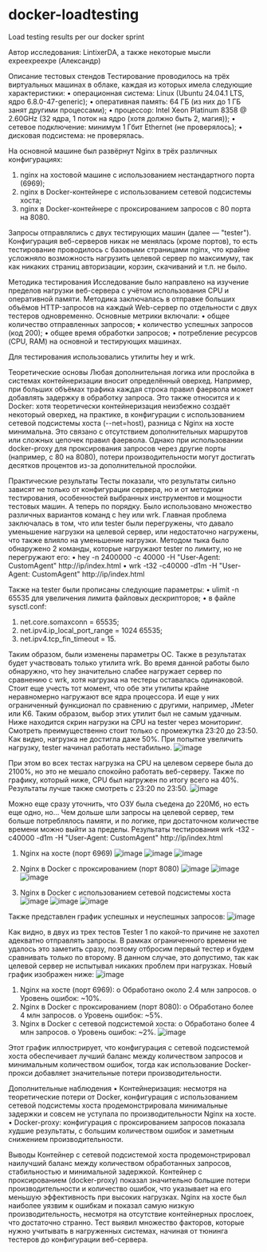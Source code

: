 # docker-loadtesting
Load testing results per our docker sprint

Автор исследования: LintixerDA, а также некоторые мысли expeexpeexpe (Александр)

Описание тестовых стендов
Тестирование проводилось на трёх виртуальных машинах в облаке, каждая из которых имела следующие характеристики:
•	операционная система: Linux (Ubuntu 24.04.1 LTS, ядро 6.8.0-47-generic);
•	оперативная память: 64 ГБ (из них до 1 ГБ занят другими процессами);
•	процессор: Intel Xeon Platinum 8358 @ 2.60GHz (32 ядра, 1 поток на ядро (хотя должно быть 2, магия));
•	сетевое подключение: минимум 1 Гбит Ethernet (не проверялось);
•	дисковая подсистема: не проверялась.

На основной машине был развёрнут Nginx в трёх различных конфигурациях:
1.	nginx на хостовой машине с использованием нестандартного порта (6969);
2.	nginx в Docker-контейнере с использованием сетевой подсистемы хоста;
3.	nginx в Docker-контейнере с проксированием запросов с 80 порта на 8080.

Запросы отправлялись с двух тестирующих машин (далее — "tester").
Конфигурация веб-серверов никак не менялась (кроме портов), то есть тестирование проводилось с базовыми страницами nginx, что крайне усложняло возможность нагрузить целевой сервер по максимуму, так как никаких страниц авторизации, корзин, скачиваний и т.п. не было.

Методика тестирования
Исследование было направлено на изучение пределов нагрузки веб-сервера с учётом использования CPU и оперативной памяти. Методика заключалась в отправке больших объёмов HTTP-запросов на каждый Web-сервер по отдельности с двух тестеров одновременно. Основные метрики включали:
•	общее количество отправленных запросов;
•	количество успешных запросов (код 200);
•	общее время обработки запросов;
•	потребление ресурсов (CPU, RAM) на основной и тестирующих машинах.

Для тестирования использовались утилиты hey и wrk.

Теоретические основы
Любая дополнительная логика или прослойка в системах контейнеризации вносит определённый оверхед. Например, при больших объёмах трафика каждая строка правил фаервола может добавлять задержку в обработку запроса. Это также относится и к Docker: хотя теоретически контейнеризация неизбежно создаёт некоторый оверхед, на практике, в конфигурации с использованием сетевой подсистемы хоста (--net=host), разница с Nginx на хосте минимальна. Это связано с отсутствием дополнительных маршрутов или сложных цепочек правил фаервола. Однако при использовании docker-proxy для проксирования запросов через другие порты (например, с 80 на 8080), потери производительности могут достигать десятков процентов из-за дополнительной прослойки.

Практические результаты
Тесты показали, что результаты сильно зависят не только от конфигурации сервера, но и от методики тестирования, особенностей выбранных инструментов и мощности тестовых машин. А теперь по порядку.
Было использовано множество различных вариантов команд с hey или wrk. Главная проблема заключалась в том, что или tester были перегружены, что давало уменьшение нагрузки на целевой сервер, или недостаточно нагружены, что также влияло на уменьшение нагрузки. Методом тыка было обнаружено 2 команды, которые нагружают tester по лимиту, но не перегружают его:
•	hey -n 2400000 -c 40000 -H "User-Agent: CustomAgent" http://ip/index.html 
•	wrk -t32 -c40000 -d1m -H "User-Agent: CustomAgent" http://ip/index.html

Также на tester были прописаны следующие параметры:
•	ulimit -n 65535 для увеличения лимита файловых дескрипторов;
•	в файле sysctl.conf:
1.	net.core.somaxconn = 65535;
2.	net.ipv4.ip_local_port_range = 1024 65535;
3.	net.ipv4.tcp_fin_timeout = 15.

Таким образом, были изменены параметры ОС. Также в результатах будет участвовать только утилита wrk. Во время данной работы было обнаружно, что hey значительно слабее нагружает сервер по сравнению с wrk, хотя нагрузка на тестеры оставалась одинаковой. Стоит еще учесть тот момент, что обе эти утилиты крайне неравномерно нагружают все ядра процессора. И еще у них ограниченный функционал по сравнению с другими, например, JMeter или K6. Таким образом, выбор этих утилит был не самым удачным. Ниже находится скрин нагрузки на CPU на tester через мониторинг. Смотреть преимущественно стоит только с промежутка 23:20 до 23:50. Как видно, нагрузка не достигла даже 50%. При попытке увеличить нагрузку, tester начинал работать нестабильно.
![image](https://github.com/user-attachments/assets/a1a3d9f8-b739-4679-96d9-c92332a8ae38)

При этом во всех тестах нагрузка на CPU на целевом сервере была до 2100%, но это не мешало спокойно работать веб-серверу. Также по графику, который ниже, CPU был нагружен по итогу всего на 40%. Результаты лучше также смотреть с 23:20 по 23:50.
![image](https://github.com/user-attachments/assets/fc24b67e-a27c-46ed-9843-617439eb2ae7)

Можно еще сразу уточнить, что ОЗУ была съедена до 220Мб, но есть еще одно, но… Чем дольше шли запросы на целевой сервер, тем больше потреблялось памяти, и по логике, при достаточном количестве времени можно выйти за пределы. 
Результаты тестирования
wrk -t32 -c40000 -d1m -H "User-Agent: CustomAgent" http://ip/index.html
1.	Nginx на хосте (порт 6969)
![image](https://github.com/user-attachments/assets/a09a5aed-1ac5-4840-91b5-8892d54ee891)
![image](https://github.com/user-attachments/assets/ce7c1e4b-35db-45aa-ad8f-0c8567bea4a2)
![image](https://github.com/user-attachments/assets/f48a983c-c776-4c09-a677-6dbda28da05f)

2.	Nginx в Docker с проксированием (порт 8080)
![image](https://github.com/user-attachments/assets/05ac7500-6ff7-4b5e-8bb6-3d6ca14d8065)
![image](https://github.com/user-attachments/assets/4664c6bd-f3cf-4c51-ae9a-e8888939ab3d)
![image](https://github.com/user-attachments/assets/cac94716-0023-4771-bcd2-d6d3da2fe465)

3.	Nginx в Docker с использованием сетевой подсистемы хоста
![image](https://github.com/user-attachments/assets/fa9eac09-3e87-407a-b270-d8d9672df807)
![image](https://github.com/user-attachments/assets/64e215e9-f86f-4227-bba2-74f5fe5a7088)
![image](https://github.com/user-attachments/assets/f6edad3f-c85f-4e93-b72f-09d746b5cc4d)

Также представлен график успешных и неуспешных запросов:
![image](https://github.com/user-attachments/assets/b9c0c4b8-ce6e-44ff-90c6-6df8087d9f96)

Как видно, в двух из трех тестов Tester 1 по какой-то причине не захотел адекватно отправлять запросы. В рамках ограниченного времени не удалось это заметить сразу, поэтому отбросим первый тестер и будем сравнивать только по второму. В данном случае, это допустимо, так как целевой сервер не испытывал никаких проблем при нагрузках. Новый график изображен ниже:
![image](https://github.com/user-attachments/assets/d94006bd-c0e5-4538-959f-000d633263db)

1.	Nginx на хосте (порт 6969):
o	Обработано около 2.4 млн запросов.
o	Уровень ошибок: ~10%.
2.	Nginx в Docker с проксированием (порт 8080):
o	Обработано более 4 млн запросов.
o	Уровень ошибок: ~5%.
3.	Nginx в Docker с сетевой подсистемой хоста:
o	Обработано более 4 млн запросов.
o	Уровень ошибок: ~2%.
![image](https://github.com/user-attachments/assets/b1510c08-e006-4747-8fb8-8c19f2bff47a)

Этот график иллюстрирует, что конфигурация с сетевой подсистемой хоста обеспечивает лучший баланс между количеством запросов и минимальным количеством ошибок, тогда как использование Docker-прокси добавляет значительные потери производительности. 

Дополнительные наблюдения
•	Контейнеризация: несмотря на теоретические потери от Docker, конфигурация с использованием сетевой подсистемы хоста продемонстрировала минимальные задержки и совсем не уступала по производительности Nginx на хосте.
•	Docker-proxy: конфигурация с проксированием запросов показала худшие результаты, с большим количеством ошибок и заметным снижением производительности.

Выводы
Контейнер с сетевой подсистемой хоста продемонстрировал наилучший баланс между количеством обработанных запросов, стабильностью и минимальной задержкой. Контейнер с проксированием (docker-proxy) показал значительно большие потери производительности и количество ошибок, что указывает на его меньшую эффективность при высоких нагрузках. Nginx на хосте был наиболее уязвим к ошибкам и показал самую низкую производительность, несмотря на отсутствие контейнерных прослоек, что достаточно странно.
Тест выявил множество факторов, которые нужно учитывать в нагруженных системах, начиная от тюнинга тестеров до конфигурации веб-сервера.
